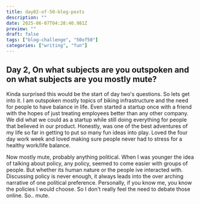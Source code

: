 ```yaml
---
title: day02-of-50-blog-posts
description: ""
date: 2025-06-07T04:28:40.981Z
preview: ""
draft: false
tags: ["blog-challenge", "50of50"]
categories: ["writing", "fun"]
---
```


## Day 2, On what subjects are you outspoken and on what subjects are you mostly mute?

Kinda surprised this would be the start of day two's questions. So lets get into it. I am outspoken mostly topics of biking infrastructure and the need for people to have balance in life. Even started a startup once with a friend with the hopes of just treating employees better than any other company. We did what we could as a startup while still doing everything for people that believed in our product. Honestly, was one of the best adventures of my life so far in getting to put so many fun ideas into play. Loved the four day work week and loved making sure people never had to stress for a healthy work/life balance.

Now mostly mute, probably anything political. When I was younger the idea of talking about policy, any policy, seemed to come easier with groups of people. But whether its human nature or the people ive interacted with. Discussing policy is never enough, it always leads into the over arching narrative of one political preference. Personally, if you know me, you know the policies I would choose. So I don't really feel the need to debate those online. So.. mute.